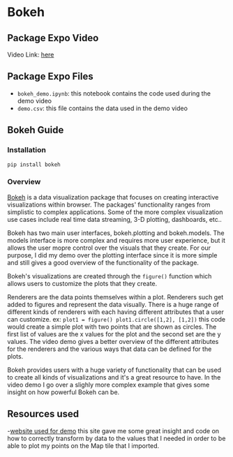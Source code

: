 # Bokeh

## Package Expo Video
Video Link: [here](https://youtu.be/VCFpxd5_taI)

## Package Expo Files

- `bokeh_demo.ipynb`: this notebook contains the code used during the demo video
- `demo.csv`: this file contains the data used in the demo video

## Bokeh Guide

### Installation
`pip install bokeh`

### Overview
[Bokeh](https://bokeh.org/) is a data visualization package that focuses on creating interactive visualizations within browser. The packages' functionality ranges from simplistic to complex applications. Some of the more complex visualization use cases include real time data streaming, 3-D plotting, dashboards, etc..

Bokeh has two main user interfaces, bokeh.plotting and bokeh.models. The models interface is more complex and requires more user experience, but it allows the user mopre control over the visuals that they create. For our purpose, I did my demo over the plotting interface since it is more simple and still gives a good overview of the functionality of the package. 

Bokeh's visualizations are created through the `figure()` function which allows users to customize the plots that they create.

Renderers are the data points themselves within a plot. Renderers such get added to figures and represent the data visually. There is a huge range of different kinds of renderers with each having different attributes that a user can customize. 
ex: `plot1 = figure()
    plot1.circle([1,2], [1,2])`
this code would create a simple plot with two points that are shown as circles. The first list of values are the x values for the plot and the second set are the y values. The video demo gives a better overview of the different attributes for the renderers and the various ways that data can be defined for the plots.

Bokeh provides users with a huge variety of functionality that can be used to create all kinds of visualizations and it's a great resource to have. In the video demo I go over a slighly more complex example that gives some insight on how powerful Bokeh can be.

## Resources used
-[website used for demo](https://towardsdatascience.com/creating-an-interactive-map-in-python-using-bokeh-and-pandas-f84414536a06)
this site gave me some great insight and code on how to correctly transform by data to the values that I needed in order to be able to plot my points on the Map tile that I imported. 